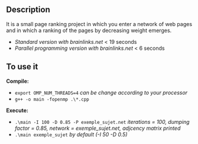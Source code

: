 ## Description

It is a small page ranking project in which you enter a network of web pages and in which a ranking of the pages by decreasing weight emerges.

* *Standard version with brainlinks.net* < 19 seconds
* *Parallel programming version with brainlinks.net* < 6 seconds

## To use it
**Compile:** <br/>
* `export OMP_NUM_THREADS=4` *can be change according to your processor*
* `g++ -o main -fopenmp .\*.cpp`


**Execute:** <br/>
* `.\main -I 100 -D 0.85 -P exemple_sujet.net` *iterations = 100, dumping factor = 0.85, network = exemple_sujet.net, adjcency matrix printed*
* `.\main exemple_sujet` *by default (-I 50 -D 0.5)*
